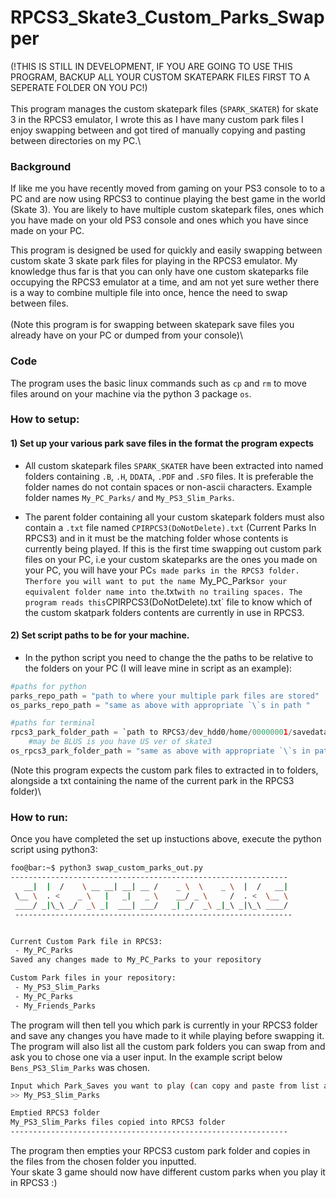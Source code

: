 #  RPCS3_Skate3_Custom_Parks_Swapper
(!THIS IS STILL IN DEVELOPMENT, IF YOU ARE GOING TO USE THIS PROGRAM, BACKUP ALL YOUR CUSTOM SKATEPARK FILES FIRST TO A SEPERATE FOLDER ON YOU PC!)\
\
This program manages the custom skatepark files (`SPARK_SKATER`) for skate 3 in the RPCS3 emulator, I wrote this as I have many custom park files I enjoy swapping between and got tired of manually copying and pasting between directories on my PC.\

### Background
If like me you have recently moved from gaming on your PS3 console to to a PC and are now using RPCS3 to continue playing the best game in the world (Skate 3). You are likely to have multiple custom skatepark files, ones which you have made on your old PS3 console and ones which you have since made on your PC. 

This program is designed be used for quickly and easily swapping between custom skate 3 skate park files for playing in the RPCS3 emulator. My knowledge thus far is that you can only have one custom skateparks file occupying the RPCS3 emulator at a time, and am not yet sure wether there is a way to combine multiple file into once, hence the need to swap between files.\
\
(Note this program is for swapping between skatepark save files you already have on your PC or dumped from your console)\

### Code  
The program uses the basic linux commands  such as `cp` and `rm` to move files around on your machine via the python 3 package `os`.

### How to setup:

#### 1) Set up your various park save files in the format the program expects

 - All custom skatepark files `SPARK_SKATER` have been extracted into named folders containing `.B`, `.H`, `DDATA`, `.PDF` and `.SFO` files. It is preferable the folder names do not contain spaces or non-ascii characters. Example folder names `My_PC_Parks/` and `My_PS3_Slim_Parks`.

 - The parent folder containing all your custom skatepark folders must also contain a `.txt` file named `CPIRPCS3(DoNotDelete).txt` (Current Parks In RPCS3) and in it must be the matching folder whose contents is currently being played. If this is the first time swapping out custom park files on your PC, i.e your custom skateparks are the ones you made on your PC, you will have your PC`s made parks in the RPCS3 folder. Therfore you will want to put the name `My_PC_Parks` or your equivalent folder name into the `.txt` with no trailing spaces. The program reads this `CPIRPCS3(DoNotDelete).txt` file to know which of the custom skatpark folders contents are currently in use in RPCS3.

#### 2) Set script paths to be for your machine.

 - In the python script you need to change the the paths to be relative to the folders on your PC (I will leave mine in script as an example):

```python
#paths for python
parks_repo_path = "path to where your multiple park files are stored"
os_parks_repo_path = "same as above with appropriate `\`s in path "

#paths for terminal
rpcs3_park_folder_path = `path to RPCS3/dev_hdd0/home/00000001/savedata/BLES00760-SPARK_SKATER/`
    #may be BLUS is you have US ver of skate3
os_rpcs3_park_folder_path = "same as above with appropriate `\`s in path "
```
(Note this program expects the custom park files to extracted in to folders, alongside a txt containing the name of the current park in the RPCS3 folder)\

### How to run:
Once you have completed the set up instuctions above, execute the python script using python3:
```bash
foo@bar:~$ python3 swap_custom_parks_out.py
--------------------------------------------------------------
   __|  |  /    \ __ __| __| __ /    _ \  \    _ \  |  /   __|
 \__ \  . <    _ \   |   _|   _ \    __/ _ \     /  . <  \__ \
 ____/ _|\_\ _/  _\ _|  ___| ___/   _| _/  _\ _|_\ _|\_\ ____/
 --------------------------------------------------------------


Current Custom Park file in RPCS3:
 - My_PC_Parks
Saved any changes made to My_PC_Parks to your repository

Custom Park files in your repository:
 - My_PS3_Slim_Parks
 - My_PC_Parks
 - My_Friends_Parks
```
The program will then tell you which park is currently in your RPCS3 folder and save any changes you have made to it while playing before swapping it. The program will also list all the custom park folders you can swap from and ask you to chose one via a user input. In the example script below `Bens_PS3_Slim_Parks` was chosen.
```bash
Input which Park_Saves you want to play (can copy and paste from list above):
>> My_PS3_Slim_Parks

Emptied RPCS3 folder
My_PS3_Slim_Parks files copied into RPCS3 folder
--------------------------------------------------------------
```
The program then empties your RPCS3 custom park folder and copies in the files from the chosen folder you inputted.\
Your skate 3 game should now have different custom parks when you play it in RPCS3 :)